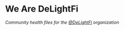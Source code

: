 # We Are DeLightFi

_Community health files for the [@DeLightFi](https://github.com/DeLightFi) organization_
